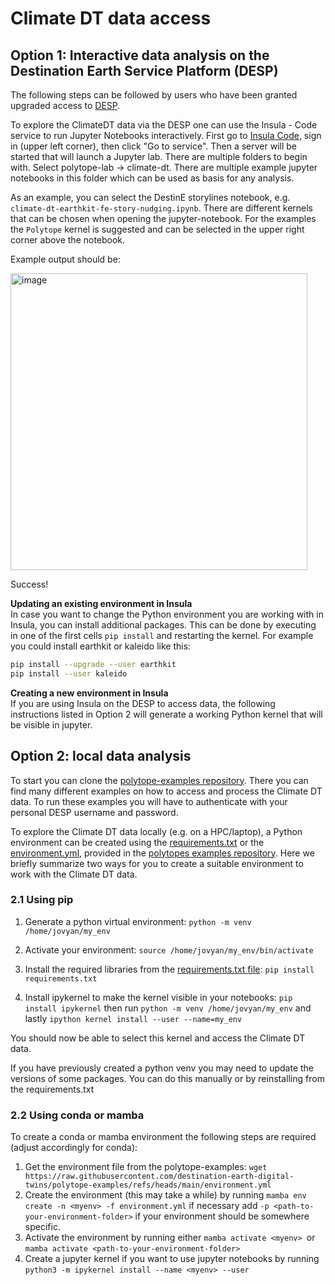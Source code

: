 # Climate DT data access

## Option 1: Interactive data analysis on the Destination Earth Service Platform (DESP)

The following steps can be followed by users who have been granted upgraded access to [DESP](https://platform.destine.eu).

To explore the ClimateDT data via the DESP one can use the Insula - Code service to run Jupyter Notebooks interactively. First go to [Insula Code](https://platform.destine.eu/services/service/insula-code/), sign in (upper left corner), then click "Go to service". Then a server will be started that will launch a Jupyter lab. There are multiple folders to begin with. Select polytope-lab -> climate-dt. There are multiple example jupyter notebooks in this folder which can be used as basis for any analysis.

As an example, you can select the DestinE storylines notebook, e.g. `climate-dt-earthkit-fe-story-nudging.ipynb`. There are different kernels that can be chosen when opening the jupyter-notebook. For the examples the `Polytope` kernel is suggested and can be selected in the upper right corner above the notebook.

Example output should be:


<img width="475" alt="image" src="https://github.com/user-attachments/assets/53576b86-6907-43bd-9c6f-0b26027e2387" />

Success!

**Updating an existing environment in Insula**  
In case you want to change the Python environment you are working with in Insula, you can install additional packages. This can be done by executing in one of the first cells `pip install` and restarting the kernel. For example you could install earthkit or kaleido like this:

```bash
pip install --upgrade --user earthkit
pip install --user kaleido
```

**Creating a new environment in Insula**   
If you are using Insula on the DESP to access data, the following instructions listed in Option 2 will generate a working Python kernel that will be visible in jupyter.

## Option 2: local data analysis

To start you can clone the [polytope-examples repository](https://github.com/destination-earth-digital-twins/polytope-examples/tree/main/). There you can find many different examples on how to access and process the Climate DT data. To run these examples you will have to authenticate with your personal DESP username and password.

To explore the Climate DT data locally (e.g. on a HPC/laptop), a Python environment can be created using the [requirements.txt](https://github.com/destination-earth-digital-twins/polytope-examples/blob/main/requirements.txt) or the [environment.yml](https://github.com/destination-earth-digital-twins/polytope-examples/blob/main/environment.yml), provided in the [polytopes examples repository](https://github.com/destination-earth-digital-twins/polytope-examples/tree/main). Here we briefly summarize two ways for you to create a suitable environment to work with the Climate DT data. 

### 2.1 Using pip

1. Generate a python virtual environment: `python -m venv /home/jovyan/my_env`

2. Activate your environment: `source /home/jovyan/my_env/bin/activate`

3. Install the required libraries from the [requirements.txt file]( https://github.com/destination-earth-digital-twins/polytope-examples/blob/main/requirements.txt): `pip install requirements.txt`

4. Install ipykernel to make the kernel visible in your notebooks: `pip install ipykernel` then run `python -m venv /home/jovyan/my_env` and lastly `ipython kernel install --user --name=my_env`

You should now be able to select this kernel and access the Climate DT data.

If you have previously created a python venv you may need to update the versions of some packages. You can do this manually or by reinstalling from the requirements.txt

### 2.2 Using conda or mamba

To create a conda or mamba environment the following steps are required (adjust accordingly for conda):

1. Get the environment file from the polytope-examples:
`wget https://raw.githubusercontent.com/destination-earth-digital-twins/polytope-examples/refs/heads/main/environment.yml`
3. Create the environment (this may take a while) by running `mamba env create -n <myenv> -f environment.yml` if necessary add `-p <path-to-your-environment-folder>` if your environment should be somewhere specific.
4. Activate the environment by running either  `mamba activate <myenv> `or  `mamba activate <path-to-your-environment-folder> `
5. Create a jupyter kernel if you want to use jupyter notebooks by running `python3 -m ipykernel install --name <myenv> --user`



